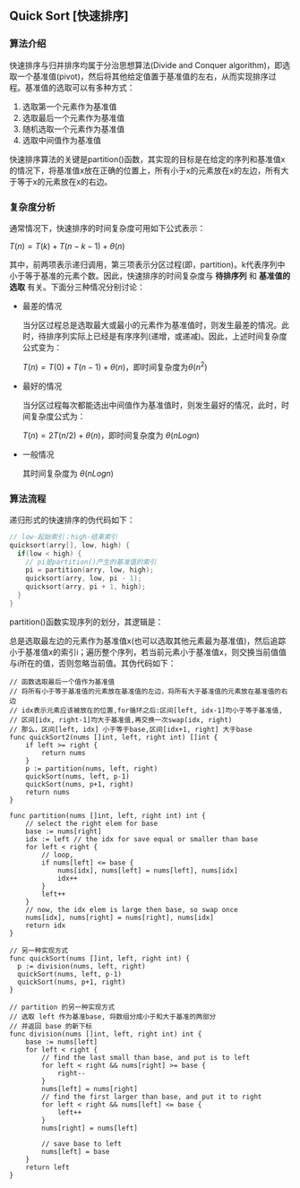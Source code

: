 ## Quick Sort  \[快速排序\]

### 算法介绍

快速排序与归并排序均属于分治思想算法(Divide and Conquer algorithm)，即选取一个基准值(pivot)，然后将其他给定值置于基准值的左右，从而实现排序过程。基准值的选取可以有多种方式：

1. 选取第一个元素作为基准值
2. 选取最后一个元素作为基准值
3. 随机选取一个元素作为基准值
4. 选取中间值作为基准值

快速排序算法的关键是partition()函数，其实现的目标是在给定的序列和基准值x的情况下，将基准值x放在正确的位置上，所有小于x的元素放在x的左边，所有大于等于x的元素放在x的右边。

### 复杂度分析

通常情况下，快速排序的时间复杂度可用如下公式表示：

$T(n) = T(k) + T(n-k-1) + \theta(n)$

其中，前两项表示递归调用，第三项表示分区过程(即，partition)。k代表序列中小于等于基准的元素个数。因此，快速排序的时间复杂度与 **待排序列** 和 **基准值的选取** 有关。下面分三种情况分别讨论：

* 最差的情况

  当分区过程总是选取最大或最小的元素作为基准值时，则发生最差的情况。此时，待排序列实际上已经是有序序列(递增，或递减)。因此，上述时间复杂度公式变为：

  $T(n) = T(0) + T(n-1) + \theta(n)$，即时间复杂度为$\theta(n^2)$

* 最好的情况

  当分区过程每次都能选出中间值作为基准值时，则发生最好的情况，此时，时间复杂度公式为：

  $T(n) = 2T(n/2) + \theta(n)$，即时间复杂度为 $\theta(nLogn)$

* 一般情况

  其时间复杂度为 $\theta(nLogn)$

### 算法流程

递归形式的快速排序的伪代码如下：

```go
// low-起始索引；high-结束索引
quicksort(arry[], low, high) {
  if(low < high) {
    // pi是partition()产生的基准值的索引
    pi = partition(arry, low, high);
    quicksort(arry, low, pi - 1);
    quicksort(arry, pi + 1, high);
  }
}
```



partition()函数实现序列的划分，其逻辑是：

总是选取最左边的元素作为基准值x(也可以选取其他元素最为基准值)，然后追踪小于基准值x的索引i；遍历整个序列，若当前元素小于基准值x，则交换当前值值与i所在的值，否则忽略当前值。其伪代码如下：

```golang
// 函数选取最后一个值作为基准值
// 将所有小于等于基准值的元素放在基准值的左边，将所有大于基准值的元素放在基准值的右边
// idx表示元素应该被放在的位置,for循环之后:区间[left, idx-1]均小于等于基准值,
// 区间[idx, right-1]均大于基准值,再交换一次swap(idx, right)
// 那么，区间[left, idx] 小于等于base,区间[idx+1, right] 大于base
func quickSort2(nums []int, left, right int) []int {
	if left >= right {
		return nums
	}
	p := partition(nums, left, right)
	quickSort(nums, left, p-1)
	quickSort(nums, p+1, right)
	return nums
}

func partition(nums []int, left, right int) int {
	// select the right elem for base
	base := nums[right]
	idx := left // the idx for save equal or smaller than base
	for left < right {
		// loop,
		if nums[left] <= base {
			nums[idx], nums[left] = nums[left], nums[idx]
			idx++
		}
		left++
	}
	// now, the idx elem is large then base, so swap once
	nums[idx], nums[right] = nums[right], nums[idx]
	return idx
}
```

```golang
// 另一种实现方式
func quickSort(nums []int, left, right int) {
  p := division(nums, left, right)
  quickSort(nums, left, p-1)
  quickSort(nums, p+1, right)
}

// partition 的另一种实现方式
// 选取 left 作为基准base, 将数组分成小于和大于基准的两部分
// 并返回 base 的新下标
func division(nums []int, left, right int) int {
	base := nums[left]
	for left < right {
		// find the last small than base, and put is to left
		for left < right && nums[right] >= base {
			right--
		}
		nums[left] = nums[right]
		// find the first larger than base, and put it to right
		for left < right && nums[left] <= base {
			left++
		}
		nums[right] = nums[left]

		// save base to left
		nums[left] = base
	}
	return left
}
```
